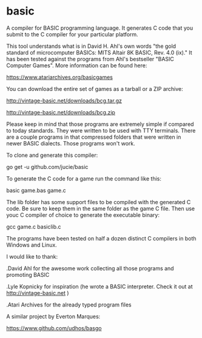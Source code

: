 # basic
A compiler for BASIC programming language. It generates C code that you submit to the C compiler for your particular platform.

This tool understands what is in David H. Ahl's own words "the gold standard of microcomputer BASICs: MITS Altair 8K BASIC, Rev. 4.0 (ix)."
It has been tested against the programs from Ahl's bestseller "BASIC Computer Games". More information can be found here:

https://www.atariarchives.org/basicgames

You can download the entire set of games as a tarball or a ZIP archive:

http://vintage-basic.net/downloads/bcg.tar.gz

http://vintage-basic.net/downloads/bcg.zip

Please keep in mind that those programs are extremely simple if compared to today standards. They were written to be used with TTY terminals. There are a couple programs in that compressed folders that were written in newer BASIC dialects. Those programs won't work.

To clone and generate this compiler:

go get -u github.com/jucie/basic

To generate the C code for a game run the command like this:

basic game.bas game.c

The lib folder has some support files to be compiled with the generated C code. Be sure to keep them in the same folder as the game C file. Then use youc C compiler of choice to generate the executable binary:

gcc game.c basiclib.c

The programs have been tested on half a dozen distinct C compilers in both Windows and Linux.

I would like to thank:

.David Ahl for the awesome work collecting all those programs and promoting BASIC

.Lyle Kopnicky for inspiration (he wrote a BASIC interpreter. Check it out at http://vintage-basic.net )

.Atari Archives for the already typed program files

A similar project by Everton Marques:

https://www.github.com/udhos/basgo
